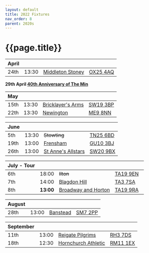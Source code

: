 ```yaml
---
layout: default
title: 2022 Fixtures
nav_order: 8
parent: 2020s
---
```


# {{page.title}}

| April |  |  |  |
|:---|:---|:---|:---|
| 24th | 13:30 | [Middleton Stoney](middleton-stoney) | [OX25 4AQ](https://goo.gl/maps/VPaRvUceyyN7zqbF9) |  |

**29th April [40th Anniversary of The Min](../1982/clifton-hill-house)**

| May |  |  |  |
|:---|:---|:---|:---|
| 15th | 13:30 | [Bricklayer's Arms](bricklayers-arms) | [SW19 3BP](https://goo.gl/maps/PMzZkRR9hcDF5ZGHA) | 🥪 |
| 22th | 13:30 | [Newington](newington) | [ME9 8NN](https://goo.gl/maps/isDA8kEwT8EKzaEw8) | 🥪 |

| June |  |  |  |
|:---|:---|:---|:---|
| 5th | 13:30 | ~~Stowting~~ | [TN25 6BD](https://goo.gl/maps/5KNmaMe6Wb42) |  |
| 19th | 13:00 | [Frensham](frensham) | [GU10 3BJ](https://goo.gl/maps/4gohPpn1stdT6fnY7) | 🥪 |
| 26th | 13:00 | [St Anne's Allstars](st-annes-allstars) | [SW20 9BX](https://goo.gl/maps/USvKiA2V8LZvJsje6) | 🥪 |


| July - Tour |  |  |  |
|:---|:---|:---|:---|
| 6th | 18:00 | ~~Ilton~~ | [TA19 9EN](https://goo.gl/maps/ic4ipRMjEteck7KE9)  |
| 7th | 14:00 | [Blagdon Hill](blagdon-hill) | [TA3 7SA](https://goo.gl/maps/H6iLZLNcja12) |  |
| 8th | **13:00** | [Broadway and Horton](broadway-and-horton) | [TA19 9RA](https://goo.gl/maps/hVamJL8if6v) | 🥪 |

| August |  |  |  |
|:---|:---|:---|:---|
| 28th | 13:00 | [Banstead](banstead) | [SM7 2PP](https://goo.gl/maps/nv7dov2xsYvUnRay5) |  |

| September |  |  |  |
|:---|:---|:---|:---|
| 11th | 13:00 | [Reigate Pilgrims](reigate-pilgrims) | [RH3 7DS](https://goo.gl/maps/APtKSjuaQ5v) |  |
| 18th | 12:30 | [Hornchurch Athletic](hornchurch-athletic) | [RM11 1EX](https://goo.gl/maps/qELJ495rTjR5qBbm8) |  |

